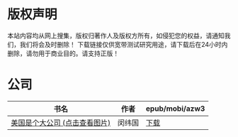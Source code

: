 # 版权声明

本站内容均从网上搜集，版权归著作人及版权方所有，如侵犯您的权益，请通知我们，我们将会及时删除！ 下载链接仅供宽带测试研究用途，请下载后在24小时内删除，请勿用于商业目的。请支持正版！

# 公司

| 书名 | 作者 | epub/mobi/azw3 |
| --- | --- | --- |
| [美国是个大公司 (点击查看图片)](https://www.dushupai.com/attachment/2024/06/01/8c06d1e67a03af63.jpg) | 闵纬国 | [下载](https://url89.ctfile.com/f/31084289-1357007185-9c1f16?p=8866) |
